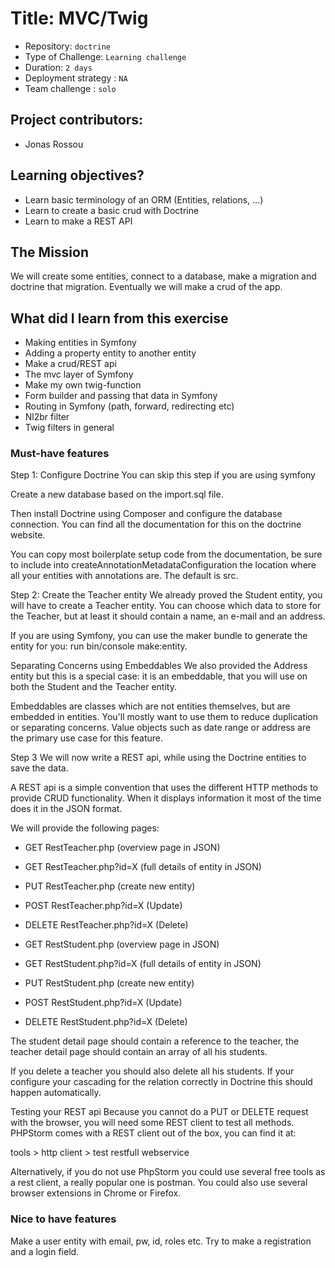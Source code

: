 # Title: MVC/Twig

- Repository: `doctrine`
- Type of Challenge: `Learning challenge`
- Duration: `2 days`
- Deployment strategy : `NA`
- Team challenge : `solo`

## Project contributors:
- Jonas Rossou

## Learning objectives?
- Learn basic terminology of an ORM (Entities, relations, ...)
- Learn to create a basic crud with Doctrine
- Learn to make a REST API

## The Mission
We will create some entities, connect to a database, make a migration and doctrine that migration. Eventually we will make a crud of the app.

## What did I learn from this exercise
- Making entities in Symfony
- Adding a property entity to another entity
- Make a crud/REST api
- The mvc layer of Symfony
- Make my own twig-function
- Form builder and passing that data in Symfony
- Routing in Symfony (path, forward, redirecting etc)
- Nl2br filter
- Twig filters in general

### Must-have features
Step 1: Configure Doctrine
You can skip this step if you are using symfony

Create a new database based on the import.sql file.

Then install Doctrine using Composer and configure the database connection. You can find all the documentation for this on the doctrine website.

You can copy most boilerplate setup code from the documentation, be sure to include into createAnnotationMetadataConfiguration the location where all your entities with annotations are. The default is src.

Step 2: Create the Teacher entity
We already proved the Student entity, you will have to create a Teacher entity. You can choose which data to store for the Teacher, but at least it should contain a name, an e-mail and an address.

If you are using Symfony, you can use the maker bundle to generate the entity for you: run bin/console make:entity.

Separating Concerns using Embeddables
We also provided the Address entity but this is a special case: it is an embeddable, that you will use on both the Student and the Teacher entity.

Embeddables are classes which are not entities themselves, but are embedded in entities. You'll mostly want to use them to reduce duplication or separating concerns. Value objects such as date range or address are the primary use case for this feature.

Step 3
We will now write a REST api, while using the Doctrine entities to save the data.

A REST api is a simple convention that uses the different HTTP methods to provide CRUD functionality. When it displays information it most of the time does it in the JSON format.

We will provide the following pages:

- GET RestTeacher.php (overview page in JSON)

- GET RestTeacher.php?id=X (full details of entity in JSON)

- PUT RestTeacher.php (create new entity)

- POST RestTeacher.php?id=X (Update)

- DELETE RestTeacher.php?id=X (Delete)

- GET RestStudent.php (overview page in JSON)

- GET RestStudent.php?id=X (full details of entity in JSON)

- PUT RestStudent.php (create new entity)

- POST RestStudent.php?id=X (Update)

- DELETE RestStudent.php?id=X (Delete)

The student detail page should contain a reference to the teacher, the teacher detail page should contain an array of all his students.

If you delete a teacher you should also delete all his students. If your configure your cascading for the relation correctly in Doctrine this should happen automatically.

Testing your REST api
Because you cannot do a PUT or DELETE request with the browser, you will need some REST client to test all methods. PHPStorm comes with a REST client out of the box, you can find it at:

tools > http client > test restfull webservice

Alternatively, if you do not use PhpStorm you could use several free tools as a rest client, a really popular one is postman. You could also use several browser extensions in Chrome or Firefox.

### Nice to have features
Make a user entity with email, pw, id, roles etc. Try to make a registration and a login field. 


